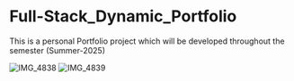 # Full-Stack_Dynamic_Portfolio
This is  a personal Portfolio project which will be developed throughout the semester (Summer-2025)


![IMG_4838](https://github.com/user-attachments/assets/7dbca9a5-0156-4908-9281-b99422ec007c)
![IMG_4839](https://github.com/user-attachments/assets/859fd0e8-1136-4dd0-ae45-74872bc2d5a7)
